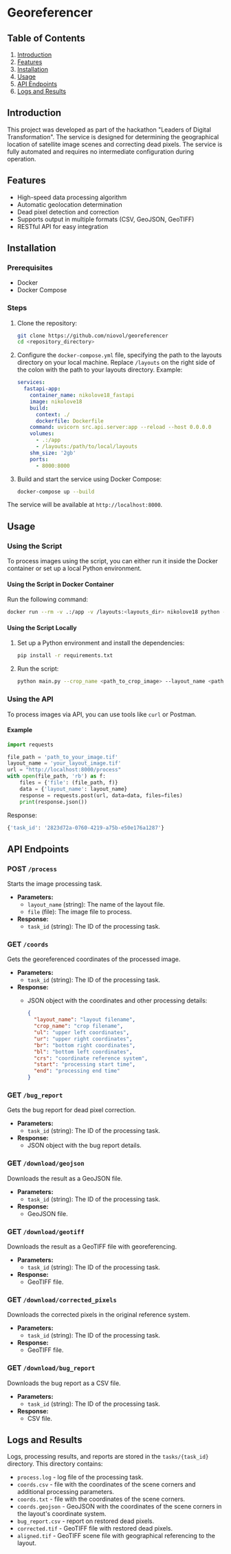 # Georeferencer

## Table of Contents

1. [Introduction](#introduction)
2. [Features](#features)
3. [Installation](#installation)
4. [Usage](#usage)
5. [API Endpoints](#api-endpoints)
6. [Logs and Results](#logs-and-results)

## Introduction

This project was developed as part of the hackathon "Leaders of Digital Transformation". The service is designed for determining the geographical location of satellite image scenes and correcting dead pixels. The service is fully automated and requires no intermediate configuration during operation.

## Features

- High-speed data processing algorithm
- Automatic geolocation determination
- Dead pixel detection and correction
- Supports output in multiple formats (CSV, GeoJSON, GeoTIFF)
- RESTful API for easy integration

## Installation

### Prerequisites

- Docker
- Docker Compose

### Steps

1. Clone the repository:

    ```bash
    git clone https://github.com/niovol/georeferencer
    cd <repository_directory>
    ```

2. Configure the `docker-compose.yml` file, specifying the path to the layouts directory on your local machine. Replace `/layouts` on the right side of the colon with the path to your layouts directory. Example:

    ```yaml
    services:
      fastapi-app:
        container_name: nikolove18_fastapi
        image: nikolove18
        build:
          context: ./
          dockerfile: Dockerfile
        command: uvicorn src.api.server:app --reload --host 0.0.0.0
        volumes:
          - .:/app
          - /layouts:/path/to/local/layouts
        shm_size: '2gb'
        ports:
          - 8000:8000
    ```

3. Build and start the service using Docker Compose:

    ```bash
    docker-compose up --build
    ```

The service will be available at `http://localhost:8000`.

## Usage

### Using the Script

To process images using the script, you can either run it inside the Docker container or set up a local Python environment.

#### Using the Script in Docker Container

Run the following command:

```bash
docker run --rm -v .:/app -v /layouts:<layouts_dir> nikolove18 python -m src.main --layout_name <layout_name> --crop_name <path_to_crop_image_inside_project_dir>
```

#### Using the Script Locally

1. Set up a Python environment and install the dependencies:

    ```bash
    pip install -r requirements.txt
    ```

2. Run the script:

    ```bash
    python main.py --crop_name <path_to_crop_image> --layout_name <path_to_layout_image>
    ```

### Using the API

To process images via API, you can use tools like `curl` or Postman.

#### Example

```python
import requests

file_path = 'path_to_your_image.tif'
layout_name = 'your_layout_image.tif'
url = "http://localhost:8000/process"
with open(file_path, 'rb') as f:
    files = {'file': (file_path, f)}
    data = {'layout_name': layout_name}
    response = requests.post(url, data=data, files=files)
    print(response.json())
```

Response:

```python
{'task_id': '2823d72a-0760-4219-a75b-e50e176a1287'}
```

## API Endpoints

### POST `/process`

Starts the image processing task.

- **Parameters:**
  - `layout_name` (string): The name of the layout file.
  - `file` (file): The image file to process.
- **Response:**
  - `task_id` (string): The ID of the processing task.

### GET `/coords`

Gets the georeferenced coordinates of the processed image.

- **Parameters:**
  - `task_id` (string): The ID of the processing task.
- **Response:**
  - JSON object with the coordinates and other processing details:

    ```json
    {
      "layout_name": "layout filename",
      "crop_name": "crop filename",
      "ul": "upper left coordinates",
      "ur": "upper right coordinates",
      "br": "bottom right coordinates",
      "bl": "bottom left coordinates",
      "crs": "coordinate reference system",
      "start": "processing start time",
      "end": "processing end time"
    }
    ```

### GET `/bug_report`

Gets the bug report for dead pixel correction.

- **Parameters:**
  - `task_id` (string): The ID of the processing task.
- **Response:**
  - JSON object with the bug report details.

### GET `/download/geojson`

Downloads the result as a GeoJSON file.

- **Parameters:**
  - `task_id` (string): The ID of the processing task.
- **Response:**
  - GeoJSON file.

### GET `/download/geotiff`

Downloads the result as a GeoTIFF file with georeferencing.

- **Parameters:**
  - `task_id` (string): The ID of the processing task.
- **Response:**
  - GeoTIFF file.

### GET `/download/corrected_pixels`

Downloads the corrected pixels in the original reference system.

- **Parameters:**
  - `task_id` (string): The ID of the processing task.
- **Response:**
  - GeoTIFF file.

### GET `/download/bug_report`

Downloads the bug report as a CSV file.

- **Parameters:**
  - `task_id` (string): The ID of the processing task.
- **Response:**
  - CSV file.

## Logs and Results

Logs, processing results, and reports are stored in the `tasks/{task_id}` directory. This directory contains:

- `process.log` - log file of the processing task.
- `coords.csv` - file with the coordinates of the scene corners and additional processing parameters.
- `coords.txt` - file with the coordinates of the scene corners.
- `coords.geojson` - GeoJSON with the coordinates of the scene corners in the layout's coordinate system.
- `bug_report.csv` - report on restored dead pixels.
- `corrected.tif` - GeoTIFF file with restored dead pixels.
- `aligned.tif` - GeoTIFF scene file with geographical referencing to the layout.
